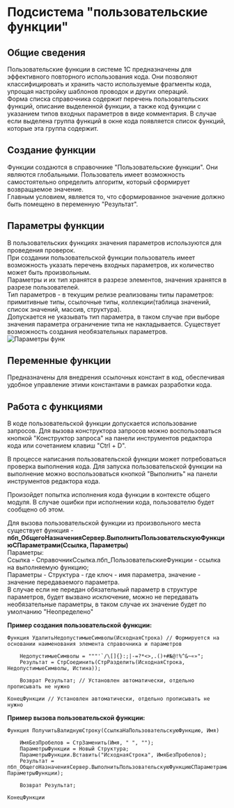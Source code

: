 # Подсистема "пользовательские функции"

## Общие сведения

Пользовательские функции в системе 1С предназначены для эффективного повторного использования кода. Они позволяют классифицировать и хранить часто используемые фрагменты кода, упрощая настройку шаблонов проводок и других операций.  
Форма списка справочника содержит перечень пользовательских функций, описание выделенной функции, а также код функции с указанием типов входных параметров в виде комментария. 
В случае если выделена группа функций в окне кода появляется список функций, которые эта группа содержит.

## Создание функции

Функции создаются в справочнике "Пользовательские функции". Они являются глобальными. Пользователь имеет возможность самостоятельно определить алгоритм, который сформирует возвращаемое значение.  
Главным условием, является то, что сформированное значение должно быть помещено в переменную "Результат".

## Параметры функции

В пользовательских функциях значения параметров используются для проведения проверок.  
При создании пользовательской функции пользователь имеет возможность указать перечень входных параметров, их количество может быть произвольным.  
Параметры и их тип хранятся в разрезе элементов, значения хранятся в разрезе пользователей.  
Тип параметров - в текущим релизе реализованы типы параметров: примитивные типы, ссылочные типы, коллекции(таблица значений, список значений, массив, структура).  
Допускается не указывать тип параметра, в таком случае при выборе значения параметра ограничение типа не накладывается. Существует возможность создания необязательных параметров.  
![Параметры функ](https://github.com/firstBitSportivnaya/PSSL/assets/59319861/30367563-ce96-46d9-9b25-07d1b714cc87)

## Переменные функции

Предназначены для внедрения ссылочных констант в код, обеспечивая удобное управление этими константами в рамках разработки кода.

## Работа с функциями

В коде пользовательской функции допускается использование запросов. Для вызова конструктора запросов можно воспользоваться кнопкой "Конструктор запроса" на панели инструментов редактора кода или сочетанием клавиш "Ctrl + D".
  
В процессе написания пользовательской функции может потребоваться проверка выполнения кода. Для запуска пользовательской функции на выполнение можно воспользоваться кнопкой "Выполнить" на панели инструментов редактора кода.
  
Произойдет попытка исполнения кода функции в контексте общего модуля. В случае ошибки при исполнении кода, пользователю будет сообщено об этом.

Для вызова пользовательской функции из произвольного места существует функция - **пбп_ОбщегоНазначенияСервер.ВыполнитьПользовательскуюФункциюСПараметрами(Ссылка, Параметры)**  
Параметры:  
Ссылка - СправочникСсылка.пбп_ПользовательскиеФункции - ссылка на выполняемую функцию;  
Параметры - Структура - где ключ - имя параметра, значение - значение передаваемого параметра.  
В случае если не передан обязательный параметр в структуре параметров, будет вызвано исключение, можно не передавать необязательные параметры, в таком случае их значение будет по умолчанию "Неопределено"

**Пример создания пользовательской функции:**

```1C (BSL)
Функция УдалитьНедопустимыеСимволы(ИсходнаяСтрока) // Формируется на основании наименования элемента справочника и параметров

    НедопустимыеСимволы = """'`/\[]{}:;|-=?*<>,.()+#№@!%^&~«»";
    Результат = СтрСоединить(СтрРазделить(ИсходнаяСтрока, НедопустимыеСимволы, Истина));

    Возврат Результат; // Установлен автоматически, отдельно прописывать не нужно

КонецФункции // Установлен автоматически, отдельно прописывать не нужно
```

**Пример вызова пользовательской функции:**

```1C (BSL)
Функция ПолучитьВалиднуюСтроку(СсылкаНаПользовательскуюФункцию, Имя)

    ИмяБезПробелов = СтрЗаменить(Имя, " ", "");
    ПараметрыФункции = Новый Структура;
    ПараметрыФункции.Вставить("ИсходнаяСтрока", ИмяБезПробелов);
    Результат = пбп_ОбщегоНазначенияСервер.ВыполнитьПользовательскуюФункциюСПараметрами(СсылкаНаПользовательскуюФункцию, ПараметрыФункции);

    Возврат Результат;

КонецФункции
```

